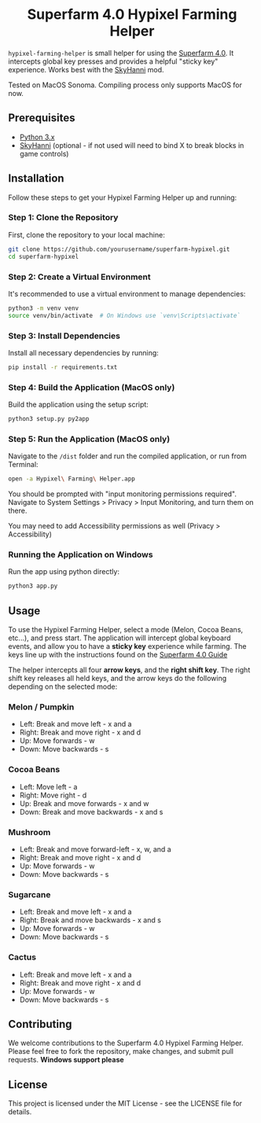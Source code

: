 <h1 align = "center">
	Superfarm 4.0 Hypixel Farming Helper
</h1>

`hypixel-farming-helper` is small helper for using the [Superfarm 4.0](https://www.youtube.com/watch?v=9g3YTqrVgC4). It
intercepts global key presses and provides a helpful "sticky key" experience. Works best with
the [SkyHanni](https://github.com/hannibal002/SkyHanni) mod.

Tested on MacOS Sonoma. Compiling process only supports MacOS for now.

## Prerequisites

- [Python 3.x](https://www.python.org/downloads/)
- [SkyHanni](https://github.com/hannibal002/SkyHanni) (optional - if not used will need to bind X to break blocks in
  game controls)

## Installation

Follow these steps to get your Hypixel Farming Helper up and running:

### Step 1: Clone the Repository

First, clone the repository to your local machine:

```bash
git clone https://github.com/yourusername/superfarm-hypixel.git
cd superfarm-hypixel
```

### Step 2: Create a Virtual Environment

It's recommended to use a virtual environment to manage dependencies:

```bash
python3 -m venv venv
source venv/bin/activate  # On Windows use `venv\Scripts\activate`
```

### Step 3: Install Dependencies

Install all necessary dependencies by running:

```bash
pip install -r requirements.txt
```

### Step 4: Build the Application (MacOS only)

Build the application using the setup script:

```bash
python3 setup.py py2app
```

### Step 5: Run the Application (MacOS only)

Navigate to the `/dist` folder and run the compiled application, or run from Terminal:

```bash
open -a Hypixel\ Farming\ Helper.app
```

You should be prompted with "input monitoring permissions required". Navigate to System Settings > Privacy > Input
Monitoring, and turn them on there.

You may need to add Accessibility permissions as well (Privacy > Accessibility)

### Running the Application on Windows

Run the app using python directly:

```bash
python3 app.py
```

## Usage

To use the Hypixel Farming Helper, select a mode (Melon, Cocoa Beans, etc...), and press start. The application will
intercept global keyboard events, and allow you to have a **sticky key** experience while farming. The keys line up with
the instructions found on the [Superfarm 4.0 Guide](https://www.youtube.com/watch?v=eggg747eG2Y)

The helper intercepts all four **arrow keys**, and the **right shift key**. The right shift key releases all held keys,
and the arrow keys do the following depending on the selected mode:

### Melon / Pumpkin

- Left: Break and move left - x and a
- Right: Break and move right - x and d
- Up: Move forwards - w
- Down: Move backwards - s

### Cocoa Beans

- Left: Move left - a
- Right: Move right - d
- Up: Break and move forwards - x and w
- Down: Break and move backwards - x and s

### Mushroom

- Left: Break and move forward-left - x, w, and a
- Right: Break and move right - x and d
- Up: Move forwards - w
- Down: Move backwards - s

### Sugarcane

- Left: Break and move left - x and a
- Right: Break and move backwards - x and s
- Up: Move forwards - w
- Down: Move backwards - s

### Cactus

- Left: Break and move left - x and a
- Right: Break and move right - x and d
- Up: Move forwards - w
- Down: Move backwards - s

## Contributing

We welcome contributions to the Superfarm 4.0 Hypixel Farming Helper. Please feel free to fork the repository, make
changes, and submit pull requests. **Windows support please**

## License

This project is licensed under the MIT License - see the LICENSE file for details.
